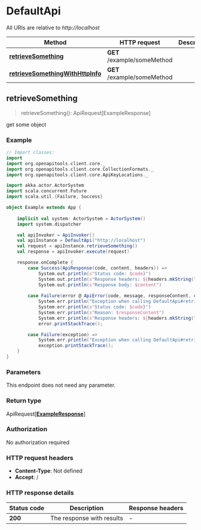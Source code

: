 # DefaultApi

All URIs are relative to *http://localhost*

Method | HTTP request | Description
------------- | ------------- | -------------
[**retrieveSomething**](DefaultApi.md#retrieveSomething) | **GET** /example/someMethod | 
[**retrieveSomethingWithHttpInfo**](DefaultApi.md#retrieveSomethingWithHttpInfo) | **GET** /example/someMethod | 



## retrieveSomething

> retrieveSomething(): ApiRequest[ExampleResponse]



get some object

### Example

```scala
// Import classes:
import 
import org.openapitools.client.core._
import org.openapitools.client.core.CollectionFormats._
import org.openapitools.client.core.ApiKeyLocations._

import akka.actor.ActorSystem
import scala.concurrent.Future
import scala.util.{Failure, Success}

object Example extends App {
    
    implicit val system: ActorSystem = ActorSystem()
    import system.dispatcher

    val apiInvoker = ApiInvoker()
    val apiInstance = DefaultApi("http://localhost")    
    val request = apiInstance.retrieveSomething()
    val response = apiInvoker.execute(request)

    response.onComplete {
        case Success(ApiResponse(code, content, headers)) =>
            System.out.println(s"Status code: $code}")
            System.out.println(s"Response headers: ${headers.mkString(", ")}")
            System.out.println(s"Response body: $content")
        
        case Failure(error @ ApiError(code, message, responseContent, cause, headers)) =>
            System.err.println("Exception when calling DefaultApi#retrieveSomething")
            System.err.println(s"Status code: $code}")
            System.err.println(s"Reason: $responseContent")
            System.err.println(s"Response headers: ${headers.mkString(", ")}")
            error.printStackTrace();

        case Failure(exception) => 
            System.err.println("Exception when calling DefaultApi#retrieveSomething")
            exception.printStackTrace();
    }
}
```

### Parameters

This endpoint does not need any parameter.

### Return type

ApiRequest[[**ExampleResponse**](ExampleResponse.md)]


### Authorization

No authorization required

### HTTP request headers

- **Content-Type**: Not defined
- **Accept**: /

### HTTP response details
| Status code | Description | Response headers |
|-------------|-------------|------------------|
| **200** | The response with results |  -  |

